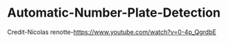 # Automatic-Number-Plate-Detection
Credit-Nicolas renotte-https://www.youtube.com/watch?v=0-4p_QgrdbE
